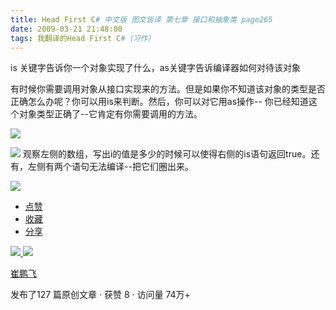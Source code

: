```yaml
---
title: Head First C# 中文版 图文皆译 第七章 接口和抽象类 page265
date: 2009-03-21 21:48:00
tags: 我翻译的Head First C#（习作）
---
```

is  关键字告诉你一个对象实现了什么，as关键字告诉编译器如何对待该对象

  

有时候你需要调用对象从接口实现来的方法。但是如果你不知道该对象的类型是否正确怎么办呢？你可以用is来判断。然后，你可以对它用as操作--
你已经知道这个对象类型正确了--它肯定有你需要调用的方法。

![](https://p-blog.csdn.net/images/p_blog_csdn_net/cuipengfei1/EntryImages/20090321/2009-03-21_21-32-01.jpg)

![](https://p-blog.csdn.net/images/p_blog_csdn_net/cuipengfei1/EntryImages/20090321/2009-03-21_21-43-05.jpg)
观察左侧的数组，写出i的值是多少的时候可以使得右侧的is语句返回true。还有，左侧有两个语句无法编译--把它们圈出来。

  

![](https://p-blog.csdn.net/images/p_blog_csdn_net/cuipengfei1/EntryImages/20090321/2009-03-21_21-46-52.jpg)

  * [ 点赞  ](javascript:;)
  * [ 收藏  ](javascript:;)
  * [ 分享 ](javascript:;)

[ ![](https://profile.csdnimg.cn/5/2/5/3_cuipengfei1)
![](https://g.csdnimg.cn/static/user-reg-year/1x/11.png)
](https://blog.csdn.net/cuipengfei1)

[ 崔鹏飞 ](https://blog.csdn.net/cuipengfei1)

发布了127 篇原创文章  ·  获赞 8  ·  访问量 74万+

